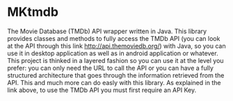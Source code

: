 MKtmdb
======

The Movie Database (TMDb) API wrapper written in Java.
This library provides classes and methods to fully access the TMDb API 
(you can look at the API through this link http://api.themoviedb.org/)
with Java, so you can use it in desktop application as well as in android
application or whatever.
This project is thinked in a layered fashion so you can use it at the level you prefer:
you can only need the URL to call the API or you can have a fully structured architecture that goes through the 
information retrieved from the API. This and much more can do easly with this library.
As explained in the link above, to use the TMDb API you must first require an API Key.

